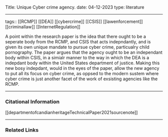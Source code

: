 
Title: Unique Cyber crime agency.
date: 04-12-2023
type: literature

---
tags::  [[RCMP]] [[DEA]] [[cybercrime]] [[CSIS]] [[lawenforcement]] [[criminallaw]] [[InternetRegulation]]


A point within the research paper is the idea that there ought to be a seperate body from the RCMP, and CSIS that acts indepndantly, and is given its own unique mandate to pursue cyber crime, particualry child pornography. The paper argues that the agency ought to be an independant body within CSIS, in a simialr manner to the way in which the DEA is a indepdant body within the United States department of justice. Making this new bosy indepdant, would in the eyes of the paper, allow the new agency to put all its focus on cyber crime, as oppsed to the modern sustem where cyber crime is just another facet of the work of exsisting agencies like the RCMP. 

---
### Citational Information
[[departmentofcandianheritageTechnicalPaper2021sourcenote]]

---

### Related Links

